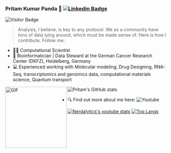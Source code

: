 ### Pritam Kumar Panda 🐼 [![Linkedin Badge](https://img.shields.io/badge/-blue?style=flat-square&logo=Linkedin&logoColor=white&link=https://www.linkedin.com/in/pritam-kumar-panda/)](https://www.linkedin.com/in/pritam-kumar-panda/) 
![Visitor Badge](https://visitor-badge.laobi.icu/badge?page_id=pritampanda15)

> Analysis, I believe, is key to any protocol. We as a community have tons of data lying around, which must be made sense of. Here is how I contribute. Follow me: 



- 👨‍🔬 Computational Scientist
- 🔭 Bioinformatician | Data Steward at the German Cancer Research Center (DKFZ), Heidelberg, Germany
- 💻 Experienced working with Molecular modeling, Drug Designing, RNA-Seq, transcriptomics and genomics data, computational materials science, Quantum transport
  
<img align="left" alt="GIF" src="https://github.com/abhisheknaiidu/abhisheknaiidu/raw/master/code.gif?raw=true" height="192" style="max-width: 100%; display: inline-block;" data-target="animated-image.originalImage">      ![Pritam's GitHub stats](https://github-readme-stats.vercel.app/api?username=pritampanda15&show_icons=true&theme=radical)


- 🔍 Find out more about me here: ![Youtube](https://www.youtube.com/channel/UCUzX122_yansSytois8gZOA)
  
[![Nerdalytics's youtube stats](https://youtube-stats-card.vercel.app/api?channelid=UCUzX122_yansSytois8gZOA&theme=nightowl)](https://www.youtube.com/channel/UCpKizIKSk8ga_LCI3e3GUig)  [![Top Langs](https://github-readme-stats.vercel.app/api/top-langs/?username=pritampanda15&layout=donut)](https://github.com/anuraghazra/github-readme-stats)
